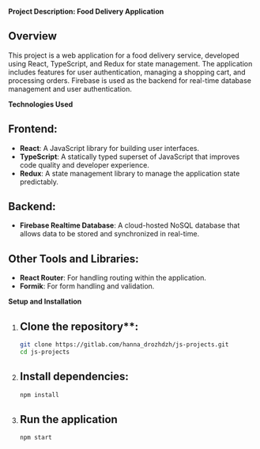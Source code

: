 **Project Description: Food Delivery Application**
## Overview

This project is a web application for a food delivery service, developed using React, TypeScript, and Redux for state management. The application includes features for user authentication, managing a shopping cart, and processing orders. Firebase is used as the backend for real-time database management and user authentication.

**Technologies Used**
## Frontend:

- **React**: A JavaScript library for building user interfaces.
- **TypeScript**: A statically typed superset of JavaScript that improves code quality and developer experience.
- **Redux**: A state management library to manage the application state predictably.

## Backend:

- **Firebase Realtime Database**: A cloud-hosted NoSQL database that allows data to be stored and synchronized in real-time.

## Other Tools and Libraries:

- **React Router**: For handling routing within the application.
- **Formik**: For form handling and validation.

**Setup and Installation**

1. ## Clone the repository**:
   ```sh
   git clone https://gitlab.com/hanna_drozhdzh/js-projects.git
   cd js-projects

2. ## Install dependencies:
    ```sh
    npm install

3. ## Run the application
    ```sh
    npm start
